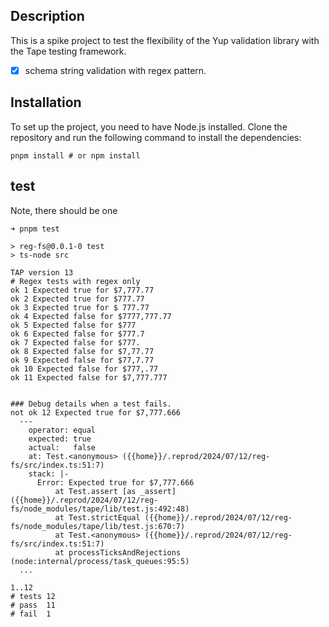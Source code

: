 ## Description
This is a spike project to test the flexibility of the Yup validation library with the Tape testing framework.

- [x] schema string validation with regex pattern.

## Installation
To set up the project, you need to have Node.js installed. Clone the repository and run the following command to install the dependencies:

```console
pnpm install # or npm install
```

## test

Note, there should be one 
```console
➜ pnpm test

> reg-fs@0.0.1-0 test
> ts-node src

TAP version 13
# Regex tests with regex only
ok 1 Expected true for $7,777.77
ok 2 Expected true for $777.77
ok 3 Expected true for $ 777.77
ok 4 Expected false for $7777,777.77
ok 5 Expected false for $777
ok 6 Expected false for $777.7
ok 7 Expected false for $777.
ok 8 Expected false for $7,77.77
ok 9 Expected false for $77,7.77
ok 10 Expected false for $777,.77
ok 11 Expected false for $7,777.777


### Debug details when a test fails.
not ok 12 Expected true for $7,777.666
  ---
    operator: equal
    expected: true
    actual:   false
    at: Test.<anonymous> ({{home}}/.reprod/2024/07/12/reg-fs/src/index.ts:51:7)
    stack: |-
      Error: Expected true for $7,777.666
          at Test.assert [as _assert] ({{home}}/.reprod/2024/07/12/reg-fs/node_modules/tape/lib/test.js:492:48)
          at Test.strictEqual ({{home}}/.reprod/2024/07/12/reg-fs/node_modules/tape/lib/test.js:670:7)
          at Test.<anonymous> ({{home}}/.reprod/2024/07/12/reg-fs/src/index.ts:51:7)
          at processTicksAndRejections (node:internal/process/task_queues:95:5)
  ...

1..12
# tests 12
# pass  11
# fail  1

```

